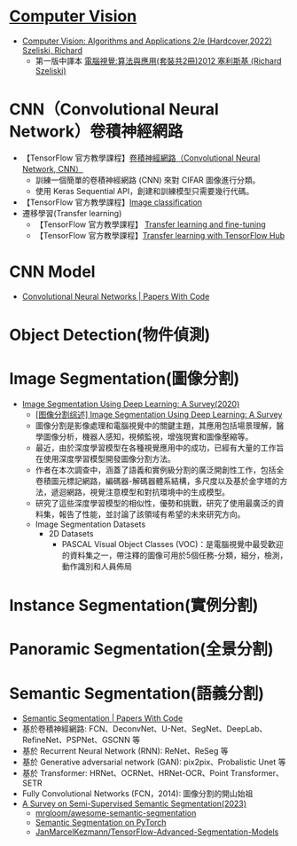 # [Computer Vision](./CV.md)
- [Computer Vision: Algorithms and Applications 2/e (Hardcover,2022) Szeliski, Richard](https://www.tenlong.com.tw/products/9783030343712?list_name=srh)
  - 第一版中譯本 [電腦視覺:算法與應用(套裝共2冊)2012 塞利斯基 (Richard Szeliski)](https://www.tenlong.com.tw/products/9787302269151?list_name=sp) 

# CNN（Convolutional Neural Network）卷積神經網路
- 【TensorFlow 官方教學課程】[卷積神經網路（Convolutional Neural Network, CNN）]()
  - 訓練一個簡單的卷積神經網路 (CNN) 來對 CIFAR 圖像進行分類。
  - 使用 Keras Sequential API，創建和訓練模型只需要幾行代碼。 
- 【TensorFlow 官方教學課程】[Image classification](https://www.tensorflow.org/tutorials/images/classification)
- 遷移學習(Transfer learning)
  - 【TensorFlow 官方教學課程】 [Transfer learning and fine-tuning](https://www.tensorflow.org/tutorials/images/transfer_learning) 
  - 【TensorFlow 官方教學課程】[Transfer learning with TensorFlow Hub](https://www.tensorflow.org/tutorials/images/transfer_learning_with_hub)

# CNN Model
- [Convolutional Neural Networks | Papers With Code](https://paperswithcode.com/methods/category/convolutional-neural-networks)

# Object Detection(物件偵測)

# Image Segmentation(圖像分割)
- [Image Segmentation Using Deep Learning: A Survey(2020)](https://arxiv.org/abs/2001.05566)
  - [[图像分割综述] Image Segmentation Using Deep Learning: A Survey](https://blog.csdn.net/john_bh/article/details/107044528)
  - 圖像分割是影像處理和電腦視覺中的關鍵主題，其應用包括場景理解，醫學圖像分析，機器人感知，視頻監視，增強現實和圖像壓縮等。
  - 最近，由於深度學習模型在各種視覺應用中的成功，已經有大量的工作旨在使用深度學習模型開發圖像分割方法。
  - 作者在本次調查中，涵蓋了語義和實例級分割的廣泛開創性工作，包括全卷積圖元標記網路，編碼器-解碼器體系結構，多尺度以及基於金字塔的方法，遞迴網路，視覺注意模型和對抗環境中的生成模型。
  - 研究了這些深度學習模型的相似性，優勢和挑戰，研究了使用最廣泛的資料集，報告了性能，並討論了該領域有希望的未來研究方向。
  - Image Segmentation Datasets
    - 2D Datasets
      - PASCAL Visual Object Classes (VOC)：是電腦視覺中最受歡迎的資料集之一，帶注釋的圖像可用於5個任務-分類，細分，檢測，動作識別和人員佈局

# Instance Segmentation(實例分割)
# Panoramic Segmentation(全景分割)
# Semantic Segmentation(語義分割)
- [Semantic Segmentation | Papers With Code](https://paperswithcode.com/task/semantic-segmentation)
- 基於卷積神經網路: FCN、DeconvNet、U-Net、SegNet、DeepLab、RefineNet、PSPNet、GSCNN 等
- 基於 Recurrent Neural Network (RNN): ReNet、ReSeg 等
- 基於 Generative adversarial network (GAN): pix2pix、Probalistic Unet 等
- 基於 Transformer: HRNet、OCRNet、HRNet-OCR、Point Transformer、SETR
- Fully Convolutional Networks (FCN，2014): 圖像分割的開山始祖
- [A Survey on Semi-Supervised Semantic Segmentation(2023)](https://arxiv.org/abs/2302.09899)
  - [mrgloom/awesome-semantic-segmentation](https://github.com/mrgloom/awesome-semantic-segmentation)
  - [Semantic Segmentation on PyTorch](https://github.com/Tramac/awesome-semantic-segmentation-pytorch)
  - [JanMarcelKezmann/TensorFlow-Advanced-Segmentation-Models](https://github.com/JanMarcelKezmann/TensorFlow-Advanced-Segmentation-Models)
